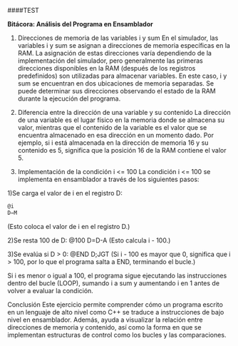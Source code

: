 ####TEST

**Bitácora: Análisis del Programa en Ensamblador**

1. Direcciones de memoria de las variables i y sum
En el simulador, las variables i y sum se asignan a direcciones de memoria específicas en la RAM. La asignación de estas direcciones varía dependiendo de la implementación del simulador, pero generalmente las primeras direcciones disponibles en la RAM (después de los registros predefinidos) son utilizadas para almacenar variables. En este caso, i y sum se encuentran en dos ubicaciones de memoria separadas. Se puede determinar sus direcciones observando el estado de la RAM durante la ejecución del programa.

2. Diferencia entre la dirección de una variable y su contenido
La dirección de una variable es el lugar físico en la memoria donde se almacena su valor, mientras que el contenido de la variable es el valor que se encuentra almacenado en esa dirección en un momento dado. Por ejemplo, si i está almacenada en la dirección de memoria 16 y su contenido es 5, significa que la posición 16 de la RAM contiene el valor 5.

3. Implementación de la condición i <= 100
La condición i <= 100 se implementa en ensamblador a través de los siguientes pasos:

1)Se carga el valor de i en el registro D:

```asm
@i
D=M
```

(Esto coloca el valor de i en el registro D.)

2)Se resta 100 de D:
@100
D=D-A
(Esto calcula i - 100.)

3)Se evalúa si D > 0:
@END
D;JGT
(Si i - 100 es mayor que 0, significa que i > 100, por lo que el programa salta a END, terminando el bucle.)

Si i es menor o igual a 100, el programa sigue ejecutando las instrucciones dentro del bucle (LOOP), sumando i a sum y aumentando i en 1 antes de volver a evaluar la condición.

Conclusión
Este ejercicio permite comprender cómo un programa escrito en un lenguaje de alto nivel como C++ se traduce a instrucciones de bajo nivel en ensamblador. Además, ayuda a visualizar la relación entre direcciones de memoria y contenido, así como la forma en que se implementan estructuras de control como los bucles y las comparaciones.


